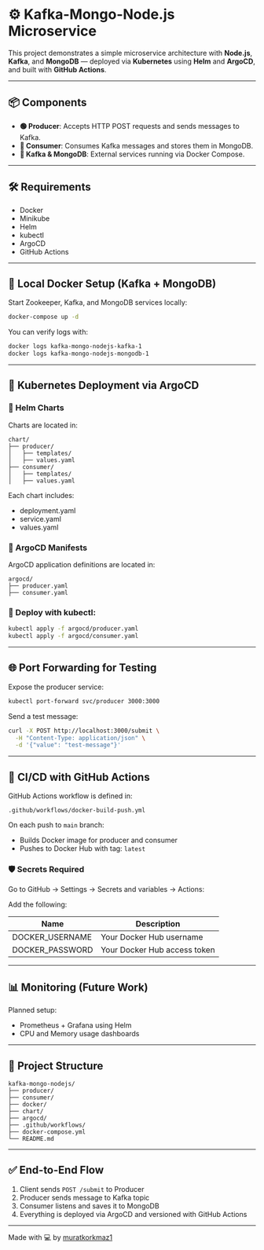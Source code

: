 

# ⚙️ Kafka-Mongo-Node.js Microservice

This project demonstrates a simple microservice architecture with **Node.js**, **Kafka**, and **MongoDB** — deployed via **Kubernetes** using **Helm** and **ArgoCD**, and built with **GitHub Actions**.

---

## 📦 Components

- **🟢 Producer**: Accepts HTTP POST requests and sends messages to Kafka.
- **🔵 Consumer**: Consumes Kafka messages and stores them in MongoDB.
- **🐳 Kafka & MongoDB**: External services running via Docker Compose.

---

## 🛠️ Requirements

- Docker
- Minikube
- Helm
- kubectl
- ArgoCD
- GitHub Actions

---

## 🐋 Local Docker Setup (Kafka + MongoDB)

Start Zookeeper, Kafka, and MongoDB services locally:

```bash
docker-compose up -d
```

You can verify logs with:

```bash
docker logs kafka-mongo-nodejs-kafka-1
docker logs kafka-mongo-nodejs-mongodb-1
```

---

## 🚀 Kubernetes Deployment via ArgoCD

### 🧩 Helm Charts

Charts are located in:

```
chart/
├── producer/
│   ├── templates/
│   ├── values.yaml
├── consumer/
│   ├── templates/
│   ├── values.yaml
```

Each chart includes:
- deployment.yaml
- service.yaml
- values.yaml

### 📁 ArgoCD Manifests

ArgoCD application definitions are located in:

```
argocd/
├── producer.yaml
├── consumer.yaml
```

### 🚀 Deploy with kubectl:

```bash
kubectl apply -f argocd/producer.yaml
kubectl apply -f argocd/consumer.yaml
```

---

## 🌐 Port Forwarding for Testing

Expose the producer service:

```bash
kubectl port-forward svc/producer 3000:3000
```

Send a test message:

```bash
curl -X POST http://localhost:3000/submit \
  -H "Content-Type: application/json" \
  -d '{"value": "test-message"}'
```

---

## 🔁 CI/CD with GitHub Actions

GitHub Actions workflow is defined in:

```
.github/workflows/docker-build-push.yml
```

On each push to `main` branch:

- Builds Docker image for producer and consumer
- Pushes to Docker Hub with tag: `latest`

### 🛡️ Secrets Required

Go to GitHub → Settings → Secrets and variables → Actions:

Add the following:

| Name              | Description                  |
|-------------------|------------------------------|
| DOCKER_USERNAME   | Your Docker Hub username     |
| DOCKER_PASSWORD   | Your Docker Hub access token |

---

## 📊 Monitoring (Future Work)

Planned setup:
- Prometheus + Grafana using Helm
- CPU and Memory usage dashboards

---

## 📂 Project Structure

```
kafka-mongo-nodejs/
├── producer/                  
├── consumer/                  
├── docker/                    
├── chart/                     
├── argocd/                    
├── .github/workflows/         
├── docker-compose.yml         
└── README.md
```

---

## ✅ End-to-End Flow

1. Client sends `POST /submit` to Producer
2. Producer sends message to Kafka topic
3. Consumer listens and saves it to MongoDB
4. Everything is deployed via ArgoCD and versioned with GitHub Actions

---

Made with 💻 by [muratkorkmaz1](https://github.com/muratkorkmaz1)

